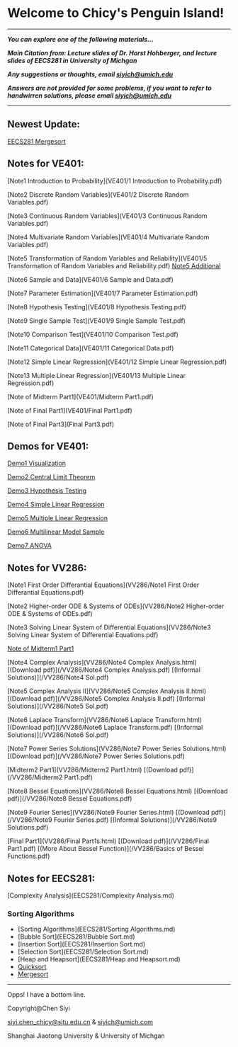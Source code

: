 # Welcome to Chicy's Penguin Island!

****

***You can explore one of the following materials...***

***Main Citation from: Lecture slides of Dr. Horst Hohberger, and lecture slides of EECS281 in University of Michgan***

***Any suggestions or thoughts, email siyich@umich.edu***

***Answers are not provided for some problems, if you want to refer to handwirren solutions, please email siyich@umich.edu***

------





## Newest Update:


[EECS281 Mergesort](EECS281/Mergesort.md)





## Notes for VE401:

[Note1 Introduction to Probability](VE401/1 Introduction to Probability.pdf)

[Note2 Discrete Random Variables](VE401/2 Discrete Random Variables.pdf)

[Note3 Continuous Random Variables](VE401/3 Continuous Random Variables.pdf)

[Note4 Multivariate Random Variables](VE401/4 Multivariate Random Variables.pdf)

[Note5 Transformation of Random Variables and Reliability](VE401/5 Transformation of Random Variables and Reliability.pdf)   [Note5 Additional](VE401/additional_note5.pdf)

[Note6 Sample and Data](VE401/6 Sample and Data.pdf)

[Note7 Parameter Estimation](VE401/7 Parameter Estimation.pdf)

[Note8 Hypothesis Testing](VE401/8 Hypothesis Testing.pdf)

[Note9 Single Sample Test](VE401/9 Single Sample Test.pdf)

[Note10 Comparison Test](VE401/10 Comparison Test.pdf)

[Note11 Categorical Data](VE401/11 Categorical Data.pdf)

[Note12 Simple Linear Regression](VE401/12 Simple Linear Regression.pdf)

[Note13 Multiple Linear Regression](VE401/13 Multiple Linear Regression.pdf)

[Note of Midterm Part1](VE401/Midterm Part1.pdf)

[Note of Final Part1](VE401/Final Part1.pdf)

[Note of Final Part3](Final Part3.pdf)



## Demos for VE401:

[Demo1 Visualization](VE401/Demo1_Visualization.nb)

[Demo2 Central Limit Theorem](VE401/Demo2_CentralLimitTheorem.nb)

[Demo3 Hypothesis Testing](VE401/Demo3_HypothesisTesting.nb)

[Demo4 Simple Linear Regression](VE401/Demo4_Simple_Linear_Regression.nb)

[Demo5 Multiple Linear Regression](VE401/Demo5_Multiple_Linear_Regression.nb)

[Demo6 Multilinear Model Sample](VE401/Demo6_Multilinear_Model_Sample.nb)

[Demo7 ANOVA](VE401/Demo7_ANOVA.nb)



## Notes for VV286:

[Note1 First Order Differantial Equations](VV286/Note1 First Order Differantial Equations.pdf)

[Note2 Higher-order ODE & Systems of ODEs](VV286/Note2 Higher-order ODE & Systems of ODEs.pdf)

[Note3 Solving Linear System of Differential Equations](VV286/Note3 Solving Linear System of Differential Equations.pdf)

[Note of Midterm1 Part1](VV286/Mid1Part1.pdf)

[Note4 Complex Analysis](VV286/Note4 Complex Analysis.html)  [(Download pdf)](/VV286/Note4 Complex Analysis.pdf)  [(Informal Solutions)](/VV286/Note4 Sol.pdf)

[Note5 Complex Analysis II](VV286/Note5 Complex Analysis II.html)  [(Download pdf)](/VV286/Note5 Complex Analysis II.pdf)  [(Informal Solutions)](/VV286/Note5 Sol.pdf)

[Note6 Laplace Transform](VV286/Note6 Laplace Transform.html)  [(Download pdf)](/VV286/Note6 Laplace Transform.pdf)  [(Informal Solutions)](/VV286/Note6 Sol.pdf)

[Note7 Power Series Solutions](VV286/Note7 Power Series Solutions.html)  [(Download pdf)](/VV286/Note7 Power Series Solutions.pdf) 

[Midterm2 Part1](VV286/Midterm2 Part1.html)  [(Download pdf)](/VV286/Midterm2 Part1.pdf) 

[Note8 Bessel Equations](VV286/Note8 Bessel Equations.html)  [(Download pdf)](/VV286/Note8 Bessel Equations.pdf) 

[Note9 Fourier Series](VV286/Note9 Fourier Series.html)  [(Download pdf)](/VV286/Note9 Fourier Series.pdf) [(Informal Solutions)](/VV286/Note9 Solutions.pdf)

[Final Part1](VV286/Final Part1s.html)  [(Download pdf)](/VV286/Final Part1.pdf)  [(More About Bessel Function)](/VV286/Basics of Bessel Functions.pdf)


## Notes for EECS281:

[Complexity Analysis](EECS281/Complexity Analysis.md)

### Sorting Algorithms

- [Sorting Algorithms](EECS281/Sorting Algorithms.md)
- [Bubble Sort](EECS281/Bubble Sort.md)
- [Insertion Sort](EECS281/Insertion Sort.md)
- [Selection Sort](EECS281/Selection Sort.md)
- [Heap and Heapsort](EECS281/Heap and Heapsort.md)
- [Quicksort](EECS281/Quicksort.md)
- [Mergesort](EECS281/Mergesort.md)





------

Opps! I have a bottom line.

Copyright@Chen Siyi

siyi.chen_chicy@sjtu.edu.cn & siyich@umich.com

Shanghai Jiaotong University & University of Michgan

